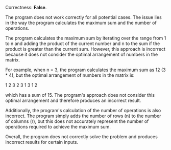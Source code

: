 Correctness: **False**.

The program does not work correctly for all potential cases. The issue lies in the way the program calculates the maximum sum and the number of operations.

The program calculates the maximum sum by iterating over the range from 1 to n and adding the product of the current number and n to the sum if the product is greater than the current sum. However, this approach is incorrect because it does not consider the optimal arrangement of numbers in the matrix.

For example, when n = 3, the program calculates the maximum sum as 12 (3 * 4), but the optimal arrangement of numbers in the matrix is:

1 2 3
2 3 1
3 1 2

which has a sum of 15. The program's approach does not consider this optimal arrangement and therefore produces an incorrect result.

Additionally, the program's calculation of the number of operations is also incorrect. The program simply adds the number of rows (n) to the number of columns (r), but this does not accurately represent the number of operations required to achieve the maximum sum.

Overall, the program does not correctly solve the problem and produces incorrect results for certain inputs.